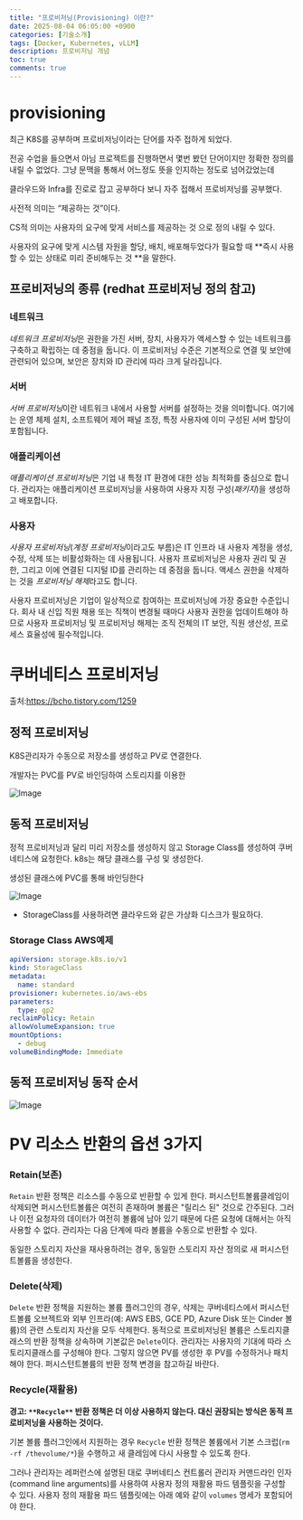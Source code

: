 ```yaml
---
title: "프로비저닝(Provisioning) 이란?"
date: 2025-08-04 06:05:00 +0900
categories: [기술소개]
tags: [Docker, Kubernetes, vLLM]
description: 프로비저닝 개념
toc: true
comments: true
---
```


# provisioning

최근 K8S를 공부하며 프로비저닝이라는 단어를 자주 접하게 되었다.

전공 수업을 들으면서 아님 프로젝트를 진행하면서 몇번 봤던 단어이지만 정확한 정의를 내릴 수 없었다. 그냥 문맥을 통해서 어느정도 뜻을 인지하는 정도로 넘어갔었는데

클라우드와 Infra를 진로로 잡고 공부하다 보니 자주 접해서 프로비저닝를 공부했다.

사전적 의미는 “제공하는 것”이다.

CS적 의미는 사용자의 요구에 맞게 서비스를 제공하는 것 으로 정의 내릴 수 있다.

사용자의 요구에 맞게 시스템 자원을 할당, 배치, 배포해두었다가 필요할 때 **즉시 사용할 수 있는 상태로 미리 준비해두는 것 **을 말한다.

## 프로비저닝의 종류 (redhat 프로비저닝 정의 참고)

### **네트워크**

*네트워크 프로비저닝*은 권한을 가진 서버, 장치, 사용자가 액세스할 수 있는 네트워크를 구축하고 확립하는 데 중점을 둡니다. 이 프로비저닝 수준은 기본적으로 연결 및 보안에 관련되어 있으며, 보안은 장치와 ID 관리에 따라 크게 달라집니다.

### **서버**

*서버 프로비저닝*이란 네트워크 내에서 사용할 서버를 설정하는 것을 의미합니다. 여기에는 운영 체제 설치, 소프트웨어 제어 패널 조정, 특정 사용자에 이미 구성된 서버 할당이 포함됩니다.

### **애플리케이션**

*애플리케이션 프로비저닝*은 기업 내 특정 IT 환경에 대한 성능 최적화를 중심으로 합니다. 관리자는 애플리케이션 프로비저닝을 사용하여 사용자 지정 구성(*패키지*)을 생성하고 배포합니다.

### **사용자**

*사용자 프로비저닝*(*계정 프로비저닝*이라고도 부름)은 IT 인프라 내 사용자 계정을 생성, 수정, 삭제 또는 비활성화하는 데 사용됩니다. 사용자 프로비저닝은 사용자 권리 및 권한, 그리고 이에 연결된 디지털 ID를 관리하는 데 중점을 둡니다. 액세스 권한을 삭제하는 것을 *프로비저닝 해제*라고도 합니다.

사용자 프로비저닝은 기업이 일상적으로 참여하는 프로비저닝에 가장 중요한 수준입니다. 회사 내 신입 직원 채용 또는 직책이 변경될 때마다 사용자 권한을 업데이트해야 하므로 사용자 프로비저닝 및 프로비저닝 해제는 조직 전체의 IT 보안, 직원 생산성, 프로세스 효율성에 필수적입니다.

# 쿠버네티스 프로비저닝

출처:https://bcho.tistory.com/1259


## 정적 프로비저닝

K8S관리자가 수동으로 저장소를 생성하고 PV로 연결한다.

개발자는 PVC를 PV로 바인딩하여 스토리지를 이용한

![Image](https://prod-files-secure.s3.us-west-2.amazonaws.com/e6db513d-ec54-40ff-aa74-2487b0bcfe15/fad19bc9-1e86-4c04-8c0e-b177319e6987/Untitled.png?X-Amz-Algorithm=AWS4-HMAC-SHA256&X-Amz-Content-Sha256=UNSIGNED-PAYLOAD&X-Amz-Credential=ASIAZI2LB466Y25VIU73%2F20250804%2Fus-west-2%2Fs3%2Faws4_request&X-Amz-Date=20250804T063238Z&X-Amz-Expires=3600&X-Amz-Security-Token=IQoJb3JpZ2luX2VjEAYaCXVzLXdlc3QtMiJIMEYCIQC6GLEW9pwa9lSwwhKQAw74YewkCtEzCbCkmIOV6gRjqAIhAM8QKsaHHMijAnQg4Mr6UZfzCPk1ijNSVtIf1TAt0JCeKv8DCD8QABoMNjM3NDIzMTgzODA1IgxKWmrYEwMfLqC4jdwq3AMf%2FkzvXA55oVZ2JvYqev7f2DftzGbQAt1Os3iaANr07bNQ3Q3V5oESONwAHzgoyaSiJGU3wIuWuOvhGFhivWPlANimtXKVibfPqQekv7ywxpabbMW5lD6Ky9qHeINK8MaINPl8ZAPPUoCAXFsMJ8b4XAw9oFdWrmW5hO9nbYpBg1Oj%2BinDpFqGc8luz8R8fxS9G9z7oRoJHmRF8LglU1DtJPFS68NaCWDCHNizomBnZPzNaPoQYnGuzGljvW34kETUt485UmfDgiGJqS2pkmsFb413EsEHYLXOhx8nWxUEq16JcfWkvRiYPi43xcmJCZAi3pNLpDP6Jxs5Dbu2qrU%2BNX%2BJnr8ItlnffX3c3JdR5r2Xxy%2BlZM461VcU1OjohGoFNRCDtVG8FGud15til%2FqBC8Ic4EBaXFAFJZJyAoqvZzcbxmBx3CCoQaRfhGPkHXsGpNP%2FSPar%2Fzul3gsYtr0jfeaTtPjkzfocYGGXNAt9mFaR70Ymj1j0%2B04mxvkOYL0rcL28ETzGPZ9%2FAZPfhITPXxon5myuwUIdM0b%2BRlNIQ31LmBgUe1L0CicNK6%2BGHeBJXqDJSimj8%2FgBzdh67g1ue2S4djSuE8GNmx2jPdrNQZiHfwRuXkQYiDDCLzDljcHEBjqkAbB8xhk%2B7ePyx8VBEMKxKmdZznMC3lEze7zJSyAJopqumxPoN7kn%2FKw4oqZS5yqdlPVnCms78Au5Up02%2BDOrI%2BiT14BbSD3tA%2BQD4cRp2NNSooINox9cJV0LxGY48jhkQbkaU4oaCna8rpgFNcAUl8XfaV17yBtO6jDhl0lOZVTOrd7q2mDWi%2FSqSJcqagGvv3I%2Bcd4cSScL6r5l8V3uakM9y7wA&X-Amz-Signature=8c41f8ac6a431cc20bf78545c8cc5d53c2a886f29c6f1e92756c6c9ad481c69d&X-Amz-SignedHeaders=host&x-amz-checksum-mode=ENABLED&x-id=GetObject)

## 동적 프로비저닝

정적 프로비저닝과 달리 미리 저장소를 생성하지 않고 Storage Class를 생성하여 쿠버네티스에 요청한다. k8s는 해당 클래스를 구성 및 생성한다.

생성된 클래스에 PVC를 통해 바인딩한다

![Image](https://prod-files-secure.s3.us-west-2.amazonaws.com/e6db513d-ec54-40ff-aa74-2487b0bcfe15/9970cb0d-688b-4b20-9b3a-b8d948ef5316/Untitled.png?X-Amz-Algorithm=AWS4-HMAC-SHA256&X-Amz-Content-Sha256=UNSIGNED-PAYLOAD&X-Amz-Credential=ASIAZI2LB466Y25VIU73%2F20250804%2Fus-west-2%2Fs3%2Faws4_request&X-Amz-Date=20250804T063238Z&X-Amz-Expires=3600&X-Amz-Security-Token=IQoJb3JpZ2luX2VjEAYaCXVzLXdlc3QtMiJIMEYCIQC6GLEW9pwa9lSwwhKQAw74YewkCtEzCbCkmIOV6gRjqAIhAM8QKsaHHMijAnQg4Mr6UZfzCPk1ijNSVtIf1TAt0JCeKv8DCD8QABoMNjM3NDIzMTgzODA1IgxKWmrYEwMfLqC4jdwq3AMf%2FkzvXA55oVZ2JvYqev7f2DftzGbQAt1Os3iaANr07bNQ3Q3V5oESONwAHzgoyaSiJGU3wIuWuOvhGFhivWPlANimtXKVibfPqQekv7ywxpabbMW5lD6Ky9qHeINK8MaINPl8ZAPPUoCAXFsMJ8b4XAw9oFdWrmW5hO9nbYpBg1Oj%2BinDpFqGc8luz8R8fxS9G9z7oRoJHmRF8LglU1DtJPFS68NaCWDCHNizomBnZPzNaPoQYnGuzGljvW34kETUt485UmfDgiGJqS2pkmsFb413EsEHYLXOhx8nWxUEq16JcfWkvRiYPi43xcmJCZAi3pNLpDP6Jxs5Dbu2qrU%2BNX%2BJnr8ItlnffX3c3JdR5r2Xxy%2BlZM461VcU1OjohGoFNRCDtVG8FGud15til%2FqBC8Ic4EBaXFAFJZJyAoqvZzcbxmBx3CCoQaRfhGPkHXsGpNP%2FSPar%2Fzul3gsYtr0jfeaTtPjkzfocYGGXNAt9mFaR70Ymj1j0%2B04mxvkOYL0rcL28ETzGPZ9%2FAZPfhITPXxon5myuwUIdM0b%2BRlNIQ31LmBgUe1L0CicNK6%2BGHeBJXqDJSimj8%2FgBzdh67g1ue2S4djSuE8GNmx2jPdrNQZiHfwRuXkQYiDDCLzDljcHEBjqkAbB8xhk%2B7ePyx8VBEMKxKmdZznMC3lEze7zJSyAJopqumxPoN7kn%2FKw4oqZS5yqdlPVnCms78Au5Up02%2BDOrI%2BiT14BbSD3tA%2BQD4cRp2NNSooINox9cJV0LxGY48jhkQbkaU4oaCna8rpgFNcAUl8XfaV17yBtO6jDhl0lOZVTOrd7q2mDWi%2FSqSJcqagGvv3I%2Bcd4cSScL6r5l8V3uakM9y7wA&X-Amz-Signature=740a87e86dc22fbd36e42a1f4526aab862e545944db7bf85e2bebbd686a4b232&X-Amz-SignedHeaders=host&x-amz-checksum-mode=ENABLED&x-id=GetObject)

- StorageClass를 사용하려면 클라우드와 같은 가상화 디스크가 필요하다.
### Storage Class AWS예제

```yaml
apiVersion: storage.k8s.io/v1
kind: StorageClass
metadata:
  name: standard
provisioner: kubernetes.io/aws-ebs
parameters:
  type: gp2
reclaimPolicy: Retain
allowVolumeExpansion: true
mountOptions:
  - debug
volumeBindingMode: Immediate
```

## 동적 프로비저닝 동작 순서

![Image](https://prod-files-secure.s3.us-west-2.amazonaws.com/e6db513d-ec54-40ff-aa74-2487b0bcfe15/4deceb2e-be54-4ca5-a849-072950ce7305/Untitled.png?X-Amz-Algorithm=AWS4-HMAC-SHA256&X-Amz-Content-Sha256=UNSIGNED-PAYLOAD&X-Amz-Credential=ASIAZI2LB466Y25VIU73%2F20250804%2Fus-west-2%2Fs3%2Faws4_request&X-Amz-Date=20250804T063238Z&X-Amz-Expires=3600&X-Amz-Security-Token=IQoJb3JpZ2luX2VjEAYaCXVzLXdlc3QtMiJIMEYCIQC6GLEW9pwa9lSwwhKQAw74YewkCtEzCbCkmIOV6gRjqAIhAM8QKsaHHMijAnQg4Mr6UZfzCPk1ijNSVtIf1TAt0JCeKv8DCD8QABoMNjM3NDIzMTgzODA1IgxKWmrYEwMfLqC4jdwq3AMf%2FkzvXA55oVZ2JvYqev7f2DftzGbQAt1Os3iaANr07bNQ3Q3V5oESONwAHzgoyaSiJGU3wIuWuOvhGFhivWPlANimtXKVibfPqQekv7ywxpabbMW5lD6Ky9qHeINK8MaINPl8ZAPPUoCAXFsMJ8b4XAw9oFdWrmW5hO9nbYpBg1Oj%2BinDpFqGc8luz8R8fxS9G9z7oRoJHmRF8LglU1DtJPFS68NaCWDCHNizomBnZPzNaPoQYnGuzGljvW34kETUt485UmfDgiGJqS2pkmsFb413EsEHYLXOhx8nWxUEq16JcfWkvRiYPi43xcmJCZAi3pNLpDP6Jxs5Dbu2qrU%2BNX%2BJnr8ItlnffX3c3JdR5r2Xxy%2BlZM461VcU1OjohGoFNRCDtVG8FGud15til%2FqBC8Ic4EBaXFAFJZJyAoqvZzcbxmBx3CCoQaRfhGPkHXsGpNP%2FSPar%2Fzul3gsYtr0jfeaTtPjkzfocYGGXNAt9mFaR70Ymj1j0%2B04mxvkOYL0rcL28ETzGPZ9%2FAZPfhITPXxon5myuwUIdM0b%2BRlNIQ31LmBgUe1L0CicNK6%2BGHeBJXqDJSimj8%2FgBzdh67g1ue2S4djSuE8GNmx2jPdrNQZiHfwRuXkQYiDDCLzDljcHEBjqkAbB8xhk%2B7ePyx8VBEMKxKmdZznMC3lEze7zJSyAJopqumxPoN7kn%2FKw4oqZS5yqdlPVnCms78Au5Up02%2BDOrI%2BiT14BbSD3tA%2BQD4cRp2NNSooINox9cJV0LxGY48jhkQbkaU4oaCna8rpgFNcAUl8XfaV17yBtO6jDhl0lOZVTOrd7q2mDWi%2FSqSJcqagGvv3I%2Bcd4cSScL6r5l8V3uakM9y7wA&X-Amz-Signature=ad5ca8818db68c53ec65737c3786335fae4f659de49b5db88143eb92b03b8989&X-Amz-SignedHeaders=host&x-amz-checksum-mode=ENABLED&x-id=GetObject)

# PV 리소스 반환의 옵션 3가지

### **Retain(보존)**

`Retain` 반환 정책은 리소스를 수동으로 반환할 수 있게 한다. 퍼시스턴트볼륨클레임이 삭제되면 퍼시스턴트볼륨은 여전히 존재하며 볼륨은 "릴리스 된" 것으로 간주된다. 그러나 이전 요청자의 데이터가 여전히 볼륨에 남아 있기 때문에 다른 요청에 대해서는 아직 사용할 수 없다. 관리자는 다음 단계에 따라 볼륨을 수동으로 반환할 수 있다.

동일한 스토리지 자산을 재사용하려는 경우, 동일한 스토리지 자산 정의로 새 퍼시스턴트볼륨을 생성한다.

### **Delete(삭제)**

`Delete` 반환 정책을 지원하는 볼륨 플러그인의 경우, 삭제는 쿠버네티스에서 퍼시스턴트볼륨 오브젝트와 외부 인프라(예: AWS EBS, GCE PD, Azure Disk 또는 Cinder 볼륨)의 관련 스토리지 자산을 모두 삭제한다. 동적으로 프로비저닝된 볼륨은 스토리지클래스의 반환 정책을 상속하며 기본값은 `Delete`이다. 관리자는 사용자의 기대에 따라 스토리지클래스를 구성해야 한다. 그렇지 않으면 PV를 생성한 후 PV를 수정하거나 패치해야 한다. 퍼시스턴트볼륨의 반환 정책 변경을 참고하길 바란다.

### **Recycle(재활용)**

**경고: **`**Recycle**`** 반환 정책은 더 이상 사용하지 않는다. 대신 권장되는 방식은 동적 프로비저닝을 사용하는 것이다.**

기본 볼륨 플러그인에서 지원하는 경우 `Recycle` 반환 정책은 볼륨에서 기본 스크럽(`rm -rf /thevolume/*`)을 수행하고 새 클레임에 다시 사용할 수 있도록 한다.

그러나 관리자는 레퍼런스에 설명된 대로 쿠버네티스 컨트롤러 관리자 커맨드라인 인자(command line arguments)를 사용하여 사용자 정의 재활용 파드 템플릿을 구성할 수 있다. 사용자 정의 재활용 파드 템플릿에는 아래 예와 같이 `volumes` 명세가 포함되어야 한다.



